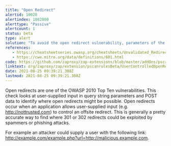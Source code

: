 ```yaml
---
title: "Open Redirect"
alertid: 10028
alertindex: 1002800
alerttype: "Passive"
alertcount: 1
status: beta
type: alert
solution: "To avoid the open redirect vulnerability, parameters of the application script/program must be validated before sending 302 HTTP code (redirect) to the client browser. Implement safe redirect functionality that only redirects to relative URI's, or a list of trusted domains"
references:
   - https://cheatsheetseries.owasp.org/cheatsheets/Unvalidated_Redirects_and_Forwards_Cheat_Sheet.html
   - https://cwe.mitre.org/data/definitions/601.html
code: https://github.com/zaproxy/zap-extensions/blob/master/addOns/pscanrulesBeta/src/main/java/org/zaproxy/zap/extension/pscanrulesBeta/UserControlledOpenRedirectScanRule.java
linktext: org/zaproxy/zap/extension/pscanrulesBeta/UserControlledOpenRedirectScanRule.java
date: 2021-08-25 09:39:21.308Z
lastmod: 2021-08-25 09:39:21.308Z
---
```

Open redirects are one of the OWASP 2010 Top Ten vulnerabilities. This check looks at user-supplied input in query string parameters and POST data to identify where open redirects might be possible. Open redirects occur when an application allows user-supplied input (e.g. http://nottrusted.com) to control an offsite redirect. This is generally a pretty accurate way to find where 301 or 302 redirects could be exploited by spammers or phishing attacks.

For example an attacker could supply a user with the following link: http://example.com/example.php?url=http://malicious.example.com.
